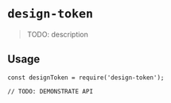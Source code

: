 # `design-token`

> TODO: description

## Usage

```
const designToken = require('design-token');

// TODO: DEMONSTRATE API
```
